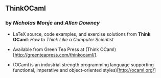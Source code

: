 ## ThinkOCaml

### by *Nicholas Monje* and *Allen Downey*

* LaTeX source, code examples, and exercise solutions from **Think OCaml**: *How to Think Like a Computer Scientist*

* Available from Green Tea Press at (Think OCaml)[http://greenteapress.com/thinkocaml/].

* (OCaml is an industrial strength programming language supporting functional, imperative and object-oriented styles)[http://ocaml.org/]

